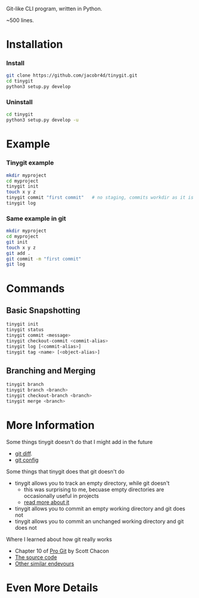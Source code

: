 Git-like CLI program, written in Python.

~500 lines.

# Installation
### Install
```bash
git clone https://github.com/jacobr4d/tinygit.git
cd tinygit
python3 setup.py develop
```
### Uninstall
```bash
cd tinygit
python3 setup.py develop -u
```

# Example
### Tinygit example
```bash
mkdir myproject
cd myproject
tinygit init
touch x y z
tinygit commit "first commit"   # no staging, commits workdir as it is
tinygit log
```
### Same example in git
```bash
mkdir myproject
cd myproject
git init
touch x y z
git add .
git commit -m "first commit"
git log
```

# Commands
## Basic Snapshotting
```bash
tinygit init                    
tinygit status
tinygit commit <message>
tinygit checkout-commit <commit-alias>
tinygit log [<commit-alias>]
tinygit tag <name> [<object-alias>]
```
## Branching and Merging
```bash
tinygit branch                  
tinygit branch <branch>     
tinygit checkout-branch <branch>
tinygit merge <branch>
```

# More Information
Some things tinygit doesn't do that I might add in the future
- [git diff](https://git-scm.com/docs/git-diff).
- [git config](https://git-scm.com/docs/git-config)

Some things that tinygit does that git doesn't do
- tinygit allows you to track an empty directory, while git doesn't
    - this was surprising to me, becuase empty directories are occasionally useful in projects
    - [read more about it](https://git.wiki.kernel.org/index.php/GitFaq#Can_I_add_empty_directories.3F)
- tinygit allows you to commit an empty working directory and git does not
- tinygit allows you to commit an unchanged working directory and git does not

Where I learned about how git really works
- Chapter 10 of [Pro Git](https://git-scm.com/book/en/v2) by Scott Chacon
- [The source code](https://github.com/git)
- [Other similar endevours](https://wyag.thb.lt/#orgf4e54f0)

# Even More Details
